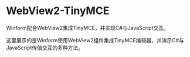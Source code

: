 # WebView2-TinyMCE
Winform配合WebView2集成TinyMCE，并实现C#与JavaScript交互。

这里展示的是Winform使用WebView2组件集成TinyMCE编辑器，并演示C#与JavaScript传值交互的多种方法。
